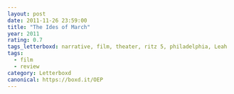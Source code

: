 ```yaml
---
layout: post 
date: 2011-11-26 23:59:00
title: "The Ides of March"
year: 2011
rating: 0.7
tags_letterboxd: narrative, film, theater, ritz 5, philadelphia, Leah
tags:
  - film
  - review
category: Letterboxd
canonical: https://boxd.it/OEP
---
```

